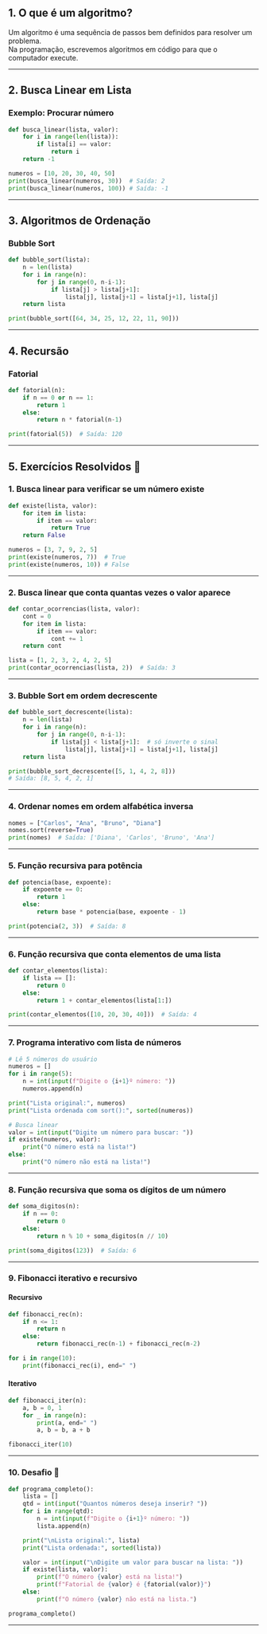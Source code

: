 
## 1. O que é um algoritmo?

Um algoritmo é uma sequência de passos bem definidos para resolver um problema.  
Na programação, escrevemos algoritmos em código para que o computador execute.

---

## 2. Busca Linear em Lista

### Exemplo: Procurar número
```python
def busca_linear(lista, valor):
    for i in range(len(lista)):
        if lista[i] == valor:
            return i
    return -1

numeros = [10, 20, 30, 40, 50]
print(busca_linear(numeros, 30))  # Saída: 2
print(busca_linear(numeros, 100)) # Saída: -1
````

---

## 3. Algoritmos de Ordenação

### Bubble Sort

```python
def bubble_sort(lista):
    n = len(lista)
    for i in range(n):
        for j in range(0, n-i-1):
            if lista[j] > lista[j+1]:
                lista[j], lista[j+1] = lista[j+1], lista[j]
    return lista

print(bubble_sort([64, 34, 25, 12, 22, 11, 90]))
```

---

## 4. Recursão

### Fatorial

```python
def fatorial(n):
    if n == 0 or n == 1:
        return 1
    else:
        return n * fatorial(n-1)

print(fatorial(5))  # Saída: 120
```

---

## 5. Exercícios Resolvidos 📝

### 1. Busca linear para verificar se um número existe

```python
def existe(lista, valor):
    for item in lista:
        if item == valor:
            return True
    return False

numeros = [3, 7, 9, 2, 5]
print(existe(numeros, 7))  # True
print(existe(numeros, 10)) # False
```

---

### 2. Busca linear que conta quantas vezes o valor aparece

```python
def contar_ocorrencias(lista, valor):
    cont = 0
    for item in lista:
        if item == valor:
            cont += 1
    return cont

lista = [1, 2, 3, 2, 4, 2, 5]
print(contar_ocorrencias(lista, 2))  # Saída: 3
```

---

### 3. Bubble Sort em ordem decrescente

```python
def bubble_sort_decrescente(lista):
    n = len(lista)
    for i in range(n):
        for j in range(0, n-i-1):
            if lista[j] < lista[j+1]:  # só inverte o sinal
                lista[j], lista[j+1] = lista[j+1], lista[j]
    return lista

print(bubble_sort_decrescente([5, 1, 4, 2, 8]))  
# Saída: [8, 5, 4, 2, 1]
```

---

### 4. Ordenar nomes em ordem alfabética inversa

```python
nomes = ["Carlos", "Ana", "Bruno", "Diana"]
nomes.sort(reverse=True)
print(nomes)  # Saída: ['Diana', 'Carlos', 'Bruno', 'Ana']
```

---

### 5. Função recursiva para potência

```python
def potencia(base, expoente):
    if expoente == 0:
        return 1
    else:
        return base * potencia(base, expoente - 1)

print(potencia(2, 3))  # Saída: 8
```

---

### 6. Função recursiva que conta elementos de uma lista

```python
def contar_elementos(lista):
    if lista == []:
        return 0
    else:
        return 1 + contar_elementos(lista[1:])

print(contar_elementos([10, 20, 30, 40]))  # Saída: 4
```

---

### 7. Programa interativo com lista de números

```python
# Lê 5 números do usuário
numeros = []
for i in range(5):
    n = int(input(f"Digite o {i+1}º número: "))
    numeros.append(n)

print("Lista original:", numeros)
print("Lista ordenada com sort():", sorted(numeros))

# Busca linear
valor = int(input("Digite um número para buscar: "))
if existe(numeros, valor):
    print("O número está na lista!")
else:
    print("O número não está na lista!")
```

---

### 8. Função recursiva que soma os dígitos de um número

```python
def soma_digitos(n):
    if n == 0:
        return 0
    else:
        return n % 10 + soma_digitos(n // 10)

print(soma_digitos(123))  # Saída: 6
```

---

### 9. Fibonacci iterativo e recursivo

#### Recursivo

```python
def fibonacci_rec(n):
    if n <= 1:
        return n
    else:
        return fibonacci_rec(n-1) + fibonacci_rec(n-2)

for i in range(10):
    print(fibonacci_rec(i), end=" ")
```

#### Iterativo

```python
def fibonacci_iter(n):
    a, b = 0, 1
    for _ in range(n):
        print(a, end=" ")
        a, b = b, a + b

fibonacci_iter(10)
```

---

### 10. Desafio 🎯

```python
def programa_completo():
    lista = []
    qtd = int(input("Quantos números deseja inserir? "))
    for i in range(qtd):
        n = int(input(f"Digite o {i+1}º número: "))
        lista.append(n)

    print("\nLista original:", lista)
    print("Lista ordenada:", sorted(lista))

    valor = int(input("\nDigite um valor para buscar na lista: "))
    if existe(lista, valor):
        print(f"O número {valor} está na lista!")
        print(f"Fatorial de {valor} é {fatorial(valor)}")
    else:
        print(f"O número {valor} não está na lista.")

programa_completo()
```

---

